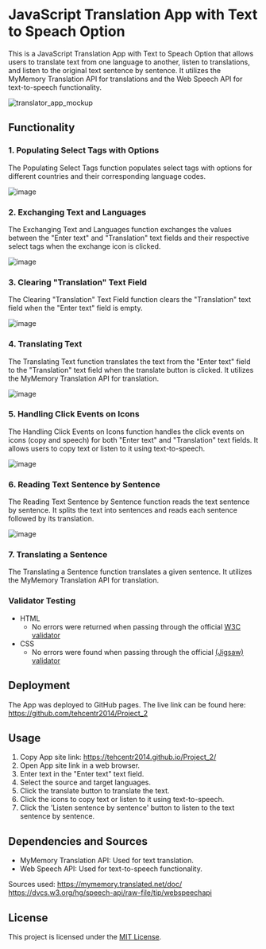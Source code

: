 # JavaScript Translation App with Text to Speach Option

This is a JavaScript Translation App with Text to Speach Option that allows users to translate text from one language to another, listen to translations, and listen to the original text sentence by sentence. It utilizes the MyMemory Translation API for translations and the Web Speech API for text-to-speech functionality.

![translator_app_mockup](https://github.com/tehcentr2014/Project_2/assets/161617022/8b258587-bc63-487c-af80-e03dcf74e3e9)

## Functionality

### 1. Populating Select Tags with Options

The Populating Select Tags function populates select tags with options for different countries and their corresponding language codes.

![image](https://github.com/tehcentr2014/Project_2/assets/161617022/1b3509fe-496f-427c-9648-4ad02eeeb9bf)

### 2. Exchanging Text and Languages

The Exchanging Text and Languages function exchanges the values between the "Enter text" and "Translation" text fields and their respective select tags when the exchange icon is clicked.

![image](https://github.com/tehcentr2014/Project_2/assets/161617022/bd600034-30d3-49bc-87aa-2d83bfc4438a)

### 3. Clearing "Translation" Text Field

The Clearing "Translation" Text Field function clears the "Translation" text field when the "Enter text" field is empty.

![image](https://github.com/tehcentr2014/Project_2/assets/161617022/127fec60-e68d-429a-a318-236364d7858c)

### 4. Translating Text

The Translating Text function translates the text from the "Enter text" field to the "Translation" text field when the translate button is clicked. It utilizes the MyMemory Translation API for translation.

![image](https://github.com/tehcentr2014/Project_2/assets/161617022/a147054b-c666-4eaa-b42a-06afa85b32d1)

### 5. Handling Click Events on Icons

The Handling Click Events on Icons function handles the click events on icons (copy and speech) for both "Enter text" and "Translation" text fields. It allows users to copy text or listen to it using text-to-speech.

![image](https://github.com/tehcentr2014/Project_2/assets/161617022/d1df4e79-b409-4199-961c-c6bfec2a06d2)

### 6. Reading Text Sentence by Sentence

The Reading Text Sentence by Sentence function reads the text sentence by sentence. It splits the text into sentences and reads each sentence followed by its translation.

![image](https://github.com/tehcentr2014/Project_2/assets/161617022/410bceb4-448b-4461-a242-0c023558c799)

### 7. Translating a Sentence

The Translating a Sentence function translates a given sentence. It utilizes the MyMemory Translation API for translation.

### Validator Testing 

- HTML
  - No errors were returned when passing through the official [W3C validator](https://validator.w3.org/nu/?doc=https%3A%2F%2Ftehcentr2014.github.io%2FProject_2%2F)
- CSS
  - No errors were found when passing through the official [(Jigsaw) validator](https://jigsaw.w3.org/css-validator/validator?uri=https%3A%2F%2Ftehcentr2014.github.io%2FProject_2%2F&profile=css3svg&usermedium=all&warning=1&vextwarning=&lang=ru)

## Deployment

The App was deployed to GitHub pages. 
The live link can be found here: https://github.com/tehcentr2014/Project_2

## Usage
1. Copy App site link: https://tehcentr2014.github.io/Project_2/
2. Open App site link in a web browser.
3. Enter text in the "Enter text" text field.
4. Select the source and target languages.
5. Click the translate button to translate the text.
6. Click the icons to copy text or listen to it using text-to-speech.
7. Click the 'Listen sentence by sentence' button to listen to the text sentence by sentence.

## Dependencies and Sources

- MyMemory Translation API: Used for text translation.
- Web Speech API: Used for text-to-speech functionality.

Sources used:
https://mymemory.translated.net/doc/
https://dvcs.w3.org/hg/speech-api/raw-file/tip/webspeechapi


## License

This project is licensed under the [MIT License](LICENSE).
